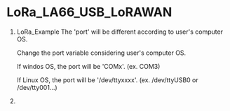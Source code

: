 # LoRa_LA66_USB_LoRAWAN

1. LoRa_Example
   The 'port' will be different according to user's computer OS.
   
   Change the port variable considering user's computer OS.
   
   If windos OS, the port will be 'COMx'. (ex. COM3)
   
   If Linux OS, the port will be '/dev/ttyxxxx'. (ex. /dev/ttyUSB0 or /dev/tty001...)

3. 

